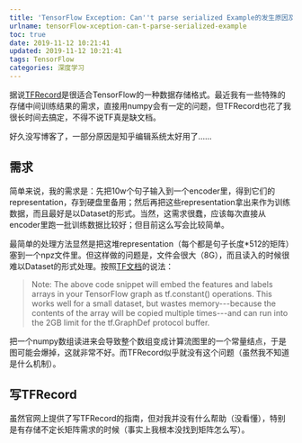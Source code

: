 ```yaml
---
title: 'TensorFlow Exception: Can''t parse serialized Example的发生原因及解决方案'
urlname: tensorFlow-xception-can-t-parse-serialized-example
toc: true
date: 2019-11-12 10:21:41
updated: 2019-11-12 10:21:41
tags: TensorFlow
categories: 深度学习
---
```


据说[TFRecord](https://www.tensorflow.org/tutorials/load_data/tfrecord)是很适合TensorFlow的一种数据存储格式。最近我有一些特殊的存储中间训练结果的需求，直接用numpy会有一定的问题，但TFRecord也花了我很长时间去搞定，不得不说TF真是缺文档。

<!--more-->

好久没写博客了，一部分原因是知乎编辑系统太好用了……

## 需求

简单来说，我的需求是：先把10w个句子输入到一个encoder里，得到它们的representation，存到硬盘里备用；然后再把这些representation拿出来作为训练数据，而且最好是以Dataset的形式。当然，这需求很蠢，应该每次直接从encoder里跑一批训练数据比较好；但目前这么写会比较简单。

最简单的处理方法显然是把这堆representation（每个都是句子长度\*512的矩阵）塞到一个npz文件里。但这样做的问题是，文件会很大（8G），而且读入的时候很难以Dataset的形式处理。按照[TF文档](https://www.tensorflow.org/guide/data#consuming_numpy_arrays)的说法：

>Note: The above code snippet will embed the features and labels arrays in your TensorFlow graph as tf.constant() operations. This works well for a small dataset, but wastes memory---because the contents of the array will be copied multiple times---and can run into the 2GB limit for the tf.GraphDef protocol buffer.

把一个numpy数组读进来会导致整个数组变成计算流图里的一个常量结点，于是图可能会爆掉，这就非常不好。而TFRecord似乎就没有这个问题（虽然我不知道是什么机制）。

## 写TFRecord

虽然官网上提供了写TFRecord的指南，但对我并没有什么帮助（没看懂），特别是有存储不定长矩阵需求的时候（事实上我根本没找到矩阵怎么写）。
